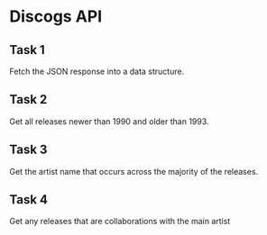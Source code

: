 # Discogs API

##  Task 1
Fetch the JSON response into a data structure.

##  Task 2
Get all releases newer than 1990 and older than 1993.

## Task 3
Get the artist name that occurs across the majority of the releases.

##  Task 4
Get any releases that are collaborations with the main artist